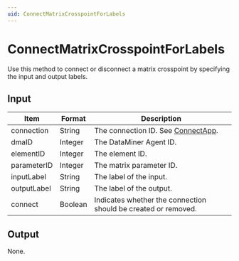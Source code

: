 ```yaml
---
uid: ConnectMatrixCrosspointForLabels
---
```


# ConnectMatrixCrosspointForLabels

Use this method to connect or disconnect a matrix crosspoint by specifying the input and output labels.

<!-- Available from DataMiner version 9.5.1 onwards. -->

## Input

| Item        | Format  | Description                                                    |
|-------------|---------|----------------------------------------------------------------|
| connection  | String  | The connection ID. See [ConnectApp](xref:ConnectApp).          |
| dmaID       | Integer | The DataMiner Agent ID.                                        |
| elementID   | Integer | The element ID.                                                |
| parameterID | Integer | The matrix parameter ID.                                       |
| inputLabel  | String  | The label of the input.                                        |
| outputLabel | String  | The label of the output.                                       |
| connect     | Boolean | Indicates whether the connection should be created or removed. |

## Output

None.
